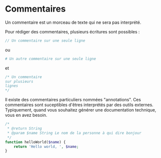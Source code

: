 # Commentaires

Un commentaire est un morceau de texte qui ne sera pas interprété.

Pour rédiger des commentaires, plusieurs écritures sont possibles :

```php
// Un commentaire sur une seule ligne
```
ou
```php
# Un autre commentaire sur une seule ligne
```
et

```php
/* Un commentaire
sur plusieurs
lignes
*/
```

Il existe des commentaires particuliers nommées "annotations". Ces commentaires sont suceptibles d'êtres interprétés par des outils externes. Typiquement, quand vous souhaitez générer une documentation technique, vous en avez besoin.

```php
/*
 * @return String
 * @param $name String Le nom de la personne à qui dire bonjour
 */
function helloWorld($name) {
    return 'Hello world, ', $name;
}

```
